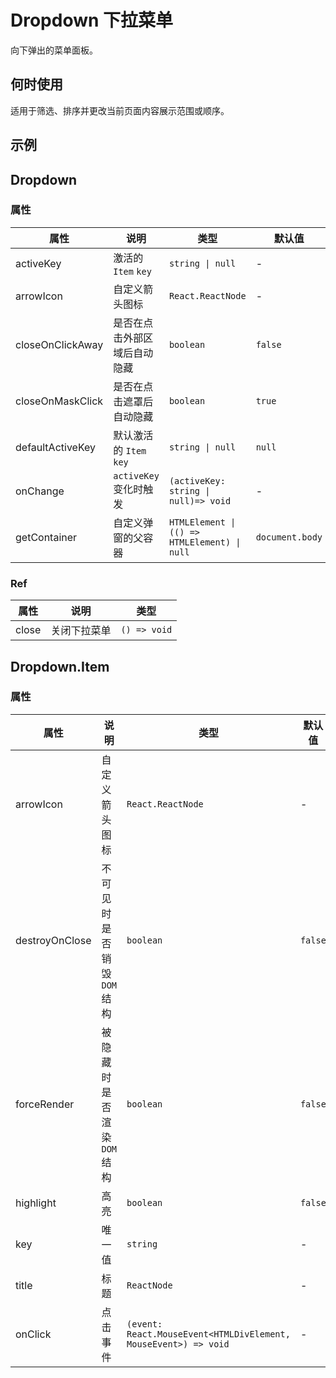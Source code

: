 # Dropdown 下拉菜单 <Experimental></Experimental>

向下弹出的菜单面板。

## 何时使用

适用于筛选、排序并更改当前页面内容展示范围或顺序。

## 示例

<code src="./demos/demo1.tsx"></code> <code src="./demos/demo2.tsx"></code> <code src="./demos/demo3.tsx"></code>

## Dropdown

### 属性

| 属性             | 说明                         | 类型                                         | 默认值          |
| ---------------- | ---------------------------- | -------------------------------------------- | --------------- |
| activeKey        | 激活的 `Item` `key`          | `string \| null`                             | -               |
| arrowIcon        | 自定义箭头图标               | `React.ReactNode`                            | -               |
| closeOnClickAway | 是否在点击外部区域后自动隐藏 | `boolean`                                    | `false`         |
| closeOnMaskClick | 是否在点击遮罩后自动隐藏     | `boolean`                                    | `true`          |
| defaultActiveKey | 默认激活的 `Item` `key`      | `string \| null`                             | `null`          |
| onChange         | `activeKey` 变化时触发       | `(activeKey: string \| null)=> void`         | -               |
| getContainer     | 自定义弹窗的父容器           | `HTMLElement \| (() => HTMLElement) \| null` | `document.body` |

### Ref

| 属性  | 说明         | 类型         |
| ----- | ------------ | ------------ |
| close | 关闭下拉菜单 | `() => void` |

## Dropdown.Item

### 属性

| 属性           | 说明                        | 类型                                                            | 默认值  |
| -------------- | --------------------------- | --------------------------------------------------------------- | ------- |
| arrowIcon      | 自定义箭头图标              | `React.ReactNode`                                               | -       |
| destroyOnClose | 不可见时是否销毁 `DOM` 结构 | `boolean`                                                       | `false` |
| forceRender    | 被隐藏时是否渲染 `DOM` 结构 | `boolean`                                                       | `false` |
| highlight      | 高亮                        | `boolean`                                                       | `false` |
| key            | 唯一值                      | `string`                                                        | -       |
| title          | 标题                        | `ReactNode`                                                     | -       |
| onClick        | 点击事件                    | `(event: React.MouseEvent<HTMLDivElement, MouseEvent>) => void` | -       |
